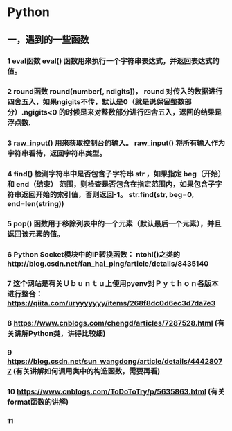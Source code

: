 # Python
## 一，遇到的一些函数
### 1 eval函数 eval() 函数用来执行一个字符串表达式，并返回表达式的值。
### 2 round函数 round(number[, ndigits])， round 对传入的数据进行四舍五入，如果ngigits不传，默认是0（就是说保留整数部分）.ngigits<0 的时候是来对整数部分进行四舍五入，返回的结果是浮点数.
### 3 raw_input() 用来获取控制台的输入。 raw_input() 将所有输入作为字符串看待，返回字符串类型。
### 4 find() 检测字符串中是否包含子字符串 str ，如果指定 beg（开始） 和 end（结束） 范围，则检查是否包含在指定范围内，如果包含子字符串返回开始的索引值，否则返回-1。 str.find(str, beg=0, end=len(string))
### 5 pop() 函数用于移除列表中的一个元素（默认最后一个元素），并且返回该元素的值。
### 6 Python Socket模块中的IP转换函数： ntohl()之类的 http://blog.csdn.net/fan_hai_ping/article/details/8435140
### 7 这个网站是有关Ｕｂｕｎｔｕ上使用pyenv对Ｐｙｔｈｏｎ各版本进行整合：https://qiita.com/uryyyyyyy/items/268f8dc0d6ec3d7da7e3
### 8 https://www.cnblogs.com/chengd/articles/7287528.html (有关讲解Python类，讲得比较细)
### 9 https://blog.csdn.net/sun_wangdong/article/details/44428077 (有关讲解如何调用类中的构造函数，需要再看)
### 10 https://www.cnblogs.com/ToDoToTry/p/5635863.html (有关format函数的讲解)
### 11 
